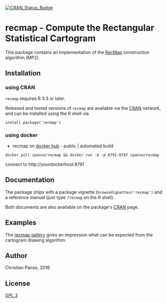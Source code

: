 [![CRAN_Status_Badge](http://www.r-pkg.org/badges/version/recmap)](https://cran.r-project.org/package=recmap)

# recmap - Compute the Rectangular Statistical Cartogram

This package contains an implementation of the [RecMap](http://dx.doi.org/10.1109/INFVIS.2004.57) construction algorithm (MP2).


## Installation

### using CRAN

`recmap` requires R 3.3 or later.

Released and tested versions of `recmap` are available via the 
[CRAN](https://cran.r-project.org/package=recmap) network, 
and can be installed using the R shell via

```
install.package('recmap')
```

### using docker

- recmap on [docker hub](https://hub.docker.com/r/cpanse/recmap/) - public | automated build

```
docker pull cpanse/recmap && docker run -d -p 8791:8787 cpanse/recmap
```

connect to http://yourdockerhost:8791 

## Documentation

The package ships with a package vignette (`browseVignettes('recmap')` 
and a reference manual (just type `?recmap` on the R shell).

Both documents are also available on the package's [CRAN](https://cran.r-project.org/package=recmap) page.


## Examples

The [recmap gallery](http://cartodraw.science/recmap/gallery/) gives an impression what can
be expected from the cartogram drawing algorithm.

## Author

Christian Panse, 2016

## License

[GPL 3](http://www.gnu.org/licenses/gpl-3.0.en.html)

